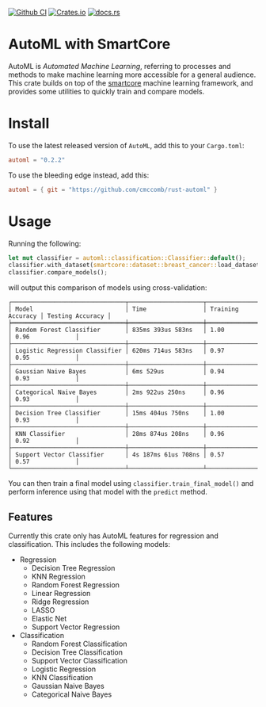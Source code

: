 [![Github CI](https://github.com/cmccomb/rust-automl/actions/workflows/tests.yml/badge.svg)](https://github.com/cmccomb/automl/actions)
[![Crates.io](https://img.shields.io/crates/v/automl.svg)](https://crates.io/crates/automl)
[![docs.rs](https://img.shields.io/docsrs/automl/latest?logo=rust)](https://docs.rs/automl)

# AutoML with SmartCore
AutoML is _Automated Machine Learning_, referring to processes and methods to make machine learning more accessible for 
a general audience. This crate builds on top of the [smartcore](https://docs.rs/smartcore/) machine learning framework, 
and provides some utilities to quickly train and compare models. 

# Install
To use the latest released version of `AutoML`, add this to your `Cargo.toml`:
```toml
automl = "0.2.2"
```
To use the bleeding edge instead, add this:
```toml
automl = { git = "https://github.com/cmccomb/rust-automl" }
```

# Usage
Running the following:
```rust
let mut classifier = automl::classification::Classifier::default();
classifier.with_dataset(smartcore::dataset::breast_cancer::load_dataset());
classifier.compare_models();
```
will output this comparison of models using cross-validation:
```text
┌────────────────────────────────┬─────────────────────┬───────────────────┬──────────────────┐
│ Model                          │ Time                │ Training Accuracy │ Testing Accuracy │
╞════════════════════════════════╪═════════════════════╪═══════════════════╪══════════════════╡
│ Random Forest Classifier       │ 835ms 393us 583ns   │ 1.00              │ 0.96             │
├────────────────────────────────┼─────────────────────┼───────────────────┼──────────────────┤
│ Logistic Regression Classifier │ 620ms 714us 583ns   │ 0.97              │ 0.95             │
├────────────────────────────────┼─────────────────────┼───────────────────┼──────────────────┤
│ Gaussian Naive Bayes           │ 6ms 529us           │ 0.94              │ 0.93             │
├────────────────────────────────┼─────────────────────┼───────────────────┼──────────────────┤
│ Categorical Naive Bayes        │ 2ms 922us 250ns     │ 0.96              │ 0.93             │
├────────────────────────────────┼─────────────────────┼───────────────────┼──────────────────┤
│ Decision Tree Classifier       │ 15ms 404us 750ns    │ 1.00              │ 0.93             │
├────────────────────────────────┼─────────────────────┼───────────────────┼──────────────────┤
│ KNN Classifier                 │ 28ms 874us 208ns    │ 0.96              │ 0.92             │
├────────────────────────────────┼─────────────────────┼───────────────────┼──────────────────┤
│ Support Vector Classifier      │ 4s 187ms 61us 708ns │ 0.57              │ 0.57             │
└────────────────────────────────┴─────────────────────┴───────────────────┴──────────────────┘
```
You can then train a final model using `classifier.train_final_model()` and perform inference using that model with the `predict` method.

## Features
Currently this crate only has AutoML features for regression and classification. This includes the following models:
- Regression
  - Decision Tree Regression
  - KNN Regression
  - Random Forest Regression
  - Linear Regression
  - Ridge Regression
  - LASSO
  - Elastic Net
  - Support Vector Regression
- Classification
  - Random Forest Classification
  - Decision Tree Classification
  - Support Vector Classification
  - Logistic Regression
  - KNN Classification
  - Gaussian Naive Bayes
  - Categorical Naive Bayes